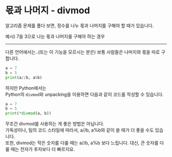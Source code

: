 # **몫과 나머지 - divmod**

알고리즘 문제를 풀다 보면, 정수를 나누 몫과 나머지를 구해야 할 때가 있습니다.  

예시) 7을 3으로 나눈 몫과 나머지를 구해야 하는 경우

---
다른 언어에서는..(또는 이 기능을 모르시는 분은)
보통 사람들은 나머지와 몫을 따로 구합니다.

```python
a = 7
b = 5
print(a//b, a%b)
```

하지만 Python에서는  
Python의 `divmod`와 unpacking을 이용하면 다음과 같이 코드를 작성할 수 있습니다.
```python
a = 7
b = 5
print(*divmod(a, b))
```

무조건 divmod를 사용하는 게 좋은 방법은 아닙니다.  
가독성이나, 팀의 코드 스타일에 따라서, a//b, a%b와 같이 쓸 때가 더 좋을 수도 있습니다.  
또한, divmod는 작은 숫자를 다룰 때는 a//b, a%b 보다 느립니다. 대신, 큰 숫자를 다룰 때는 전자가 후자보다 더 빠르지요.
